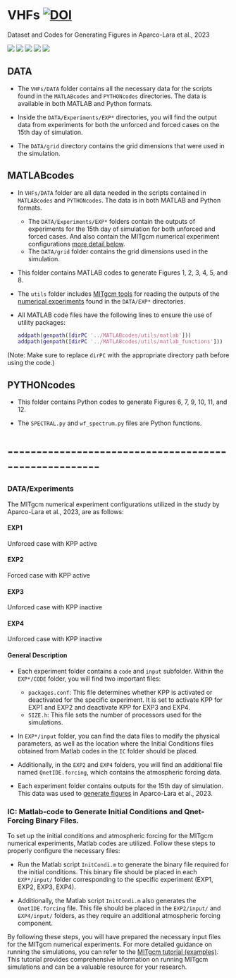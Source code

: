 # VHFs [![DOI](https://zenodo.org/badge/638012149.svg)](https://zenodo.org/badge/latestdoi/638012149)
Dataset and Codes for Generating Figures in Aparco-Lara et al., 2023

![](https://img.shields.io/github/stars/JhonKevin3015/VHFs.svg) ![](https://img.shields.io/github/forks/JhonKevin3015/VHFs.svg) ![](https://img.shields.io/github/tag/JhonKevin3015/VHFs.svg) ![](https://img.shields.io/github/release/JhonKevin3015/VHFs.svg) ![](https://img.shields.io/github/issues/JhonKevin3015/VHFs.svg) 

## DATA

* The `VHFs/DATA` folder contains all the necessary data for the scripts found in the `MATLABcodes` and `PYTHONcodes` directories. The data is available in both MATLAB and Python formats.

* Inside the `DATA/Experiments/EXP*` directories, you will find the output data from experiments for both the unforced and forced cases on the 15th day of simulation.

* The `DATA/grid` directory contains the grid dimensions that were used in the simulation.

## MATLABcodes

* In `VHFs/DATA` folder are all data needed in the scripts contained in `MATLABcodes` and `PYTHONcodes`. The data is in both MATLAB and Python formats.
  - The `DATA/Experiments/EXP*` folders contain the outputs of experiments for the 15th day of simulation for both unforced and forced cases. And also contain the MITgcm numerical experiment configurations [more detail below](EXPE).
  - The `DATA/grid` folder contains the grid dimensions used in the simulation.

* This folder contains MATLAB codes to generate Figures 1, 2, 3, 4, 5, and 8.

* The `utils` folder includes [MITgcm tools](https://github.com/MITgcm/MITgcm/tree/master/utils) for reading the outputs of the [numerical experiments](https://github.com/JhonKevin3015/Experiments) found in the `DATA/EXP*` directories.

* All MATLAB code files have the following lines to ensure the use of utility packages:
  ```matlab
  addpath(genpath([dirPC '../MATLABcodes/utils/matlab']))
  addpath(genpath([dirPC '../MATLABcodes/utils/matlab_functions']))

(Note: Make sure to replace `dirPC` with the appropriate directory path before using the code.)


 ## PYTHONcodes

* This folder contains Python codes to generate Figures 6, 7, 9, 10, 11, and 12.

* The `SPECTRAL.py` and `wf_spectrum.py` files are Python functions.



# ------------------------------------------------------
<a id="EXPE"></a>
### DATA/Experiments

The MITgcm numerical experiment configurations utilized in the study by Aparco-Lara et al., 2023, are as follows:

####  EXP1 
Unforced case with KPP active
####	EXP2 
Forced case with KPP active
####	EXP3 
Unforced case with KPP inactive
####	EXP4 
Unforced case with KPP inactive
#### General Description
* Each experiment folder contains a `code` and `input` subfolder. Within the `EXP*/CODE` folder, you will find two important files:
  - `packages.conf`: This file determines whether KPP is activated or deactivated for the specific experiment. It is set to activate KPP for EXP1 and EXP2 and deactivate KPP for EXP3 and EXP4.
  - `SIZE.h`: This file sets the number of processors used for the simulations.


* In `EXP*/input` folder, you can find the data files to modify the physical parameters, as well as the location where the Initial Conditions files obtained from Matlab codes in the `IC` folder should be placed.

* Additionally, in the `EXP2` and `EXP4` folders, you will find an additional file named `QnetIDE.forcing`, which contains the atmospheric forcing data.

* Each experiment folder contains outputs for the 15th day of simulation. This data was used to [generate figures](https://github.com/JhonKevin3015/VHFs) in Aparco-Lara et al., 2023.

  
### IC: Matlab-code to Generate Initial Conditions and Qnet-Forcing Binary Files.

To set up the initial conditions and atmospheric forcing for the MITgcm numerical experiments, Matlab codes are utilized. Follow these steps to properly configure the necessary files:

* Run the Matlab script `InitCondi.m` to generate the binary file required for the initial conditions. This binary file should be placed in each `EXP*/input/` folder corresponding to the specific experiment (EXP1, EXP2, EXP3, EXP4).

* Additionally, the Matlab script `InitCondi.m` also generates the `QnetIDE.forcing` file. This file should be placed in the `EXP2/input/` and `EXP4/input/` folders, as they require an additional atmospheric forcing component.

By following these steps, you will have prepared the necessary input files for the MITgcm numerical experiments. For more detailed guidance on running the simulations, you can refer to the [MITgcm tutorial (examples)](https://mitgcm.readthedocs.io/en/latest/examples/examples.html). This tutorial provides comprehensive information on running MITgcm simulations and can be a valuable resource for your research.




